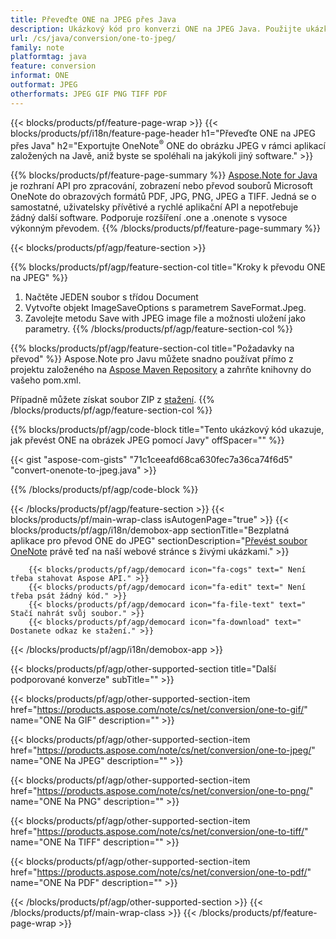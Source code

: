 ```yaml
---
title: Převeďte ONE na JPEG přes Java
description: Ukázkový kód pro konverzi ONE na JPEG Java. Použijte ukázkový kód API pro dávkový převod souborů ONE na JPEG v jakékoli aplikaci založené na Javě. 
url: /cs/java/conversion/one-to-jpeg/
family: note
platformtag: java
feature: conversion
informat: ONE
outformat: JPEG
otherformats: JPEG GIF PNG TIFF PDF
---
```

{{< blocks/products/pf/feature-page-wrap >}}
{{< blocks/products/pf/i18n/feature-page-header h1="Převeďte ONE na JPEG přes Java" h2="Exportujte OneNote<sup>&reg;</sup> ONE do obrázku JPEG v rámci aplikací založených na Javě, aniž byste se spoléhali na jakýkoli jiný software." >}}

{{% blocks/products/pf/feature-page-summary %}}
[Aspose.Note for Java](https://products.aspose.com/note/java/) je rozhraní API pro zpracování, zobrazení nebo převod souborů Microsoft OneNote do obrazových formátů PDF, JPG, PNG, JPEG a TIFF. Jedná se o samostatné, uživatelsky přívětivé a rychlé aplikační API a nepotřebuje žádný další software. Podporuje rozšíření .one a .onenote s vysoce výkonným převodem.
{{% /blocks/products/pf/feature-page-summary  %}}

{{< blocks/products/pf/agp/feature-section >}}

{{% blocks/products/pf/agp/feature-section-col title="Kroky k převodu ONE na JPEG" %}}
1. Načtěte JEDEN soubor s třídou Document
2. Vytvořte objekt ImageSaveOptions s parametrem SaveFormat.Jpeg.
3. Zavolejte metodu Save with JPEG image file a možnosti uložení jako parametry.
{{% /blocks/products/pf/agp/feature-section-col %}}

{{% blocks/products/pf/agp/feature-section-col title="Požadavky na převod" %}}
Aspose.Note pro Javu můžete snadno používat přímo z projektu založeného na [Aspose Maven Repository](https://repository.aspose.com/note/) a zahrňte knihovny do vašeho pom.xml.

Případně můžete získat soubor ZIP z [stažení](https://releases.aspose.com/note/java).
{{% /blocks/products/pf/agp/feature-section-col %}}

{{% blocks/products/pf/agp/code-block title="Tento ukázkový kód ukazuje, jak převést ONE na obrázek JPEG pomocí Javy" offSpacer="" %}}

{{< gist "aspose-com-gists" "71c1ceeafd68ca630fec7a36ca74f6d5" "convert-onenote-to-jpeg.java" >}}

{{% /blocks/products/pf/agp/code-block %}}

{{< /blocks/products/pf/agp/feature-section >}}
{{< blocks/products/pf/main-wrap-class isAutogenPage="true" >}}
{{< blocks/products/pf/agp/i18n/demobox-app sectionTitle="Bezplatná aplikace pro převod ONE do JPEG" sectionDescription="[Převést soubor OneNote](https://products.aspose.app/note/conversion/onenote-to-jpeg) právě teď na naší webové stránce s živými ukázkami." >}}

        {{< blocks/products/pf/agp/democard icon="fa-cogs" text=" Není třeba stahovat Aspose API." >}}
        {{< blocks/products/pf/agp/democard icon="fa-edit" text=" Není třeba psát žádný kód." >}}
        {{< blocks/products/pf/agp/democard icon="fa-file-text" text=" Stačí nahrát svůj soubor." >}}
        {{< blocks/products/pf/agp/democard icon="fa-download" text=" Dostanete odkaz ke stažení." >}}
		
{{< /blocks/products/pf/agp/i18n/demobox-app >}}

{{< blocks/products/pf/agp/other-supported-section title="Další podporované konverze" subTitle="" >}}

{{< blocks/products/pf/agp/other-supported-section-item href="https://products.aspose.com/note/cs/net/conversion/one-to-gif/" name="ONE Na GIF" description="" >}}

{{< blocks/products/pf/agp/other-supported-section-item href="https://products.aspose.com/note/cs/net/conversion/one-to-jpeg/" name="ONE Na JPEG" description="" >}}

{{< blocks/products/pf/agp/other-supported-section-item href="https://products.aspose.com/note/cs/net/conversion/one-to-png/" name="ONE Na PNG" description="" >}}

{{< blocks/products/pf/agp/other-supported-section-item href="https://products.aspose.com/note/cs/net/conversion/one-to-tiff/" name="ONE Na TIFF" description="" >}}

{{< blocks/products/pf/agp/other-supported-section-item href="https://products.aspose.com/note/cs/net/conversion/one-to-pdf/" name="ONE Na PDF" description="" >}}



{{< /blocks/products/pf/agp/other-supported-section >}}
{{< /blocks/products/pf/main-wrap-class >}}
{{< /blocks/products/pf/feature-page-wrap >}}